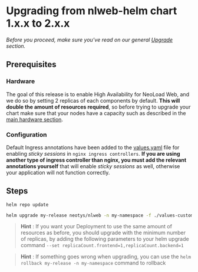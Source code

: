 # Upgrading from nlweb-helm chart 1.x.x to 2.x.x

*Before you proceed, make sure you've read on our general [Upgrade](../README.md#Upgrade) section.* 

## Prerequisites

### Hardware

The goal of this release is to enable High Availability for NeoLoad Web, and we do so by setting 2 replicas of each components by default. **This will double the amount of resources required**, so before trying to upgrade your chart make sure that your nodes have a capacity such as described in the [main hardware section](../README.md#Hardware).

### Configuration

Default Ingress annotations have been added to the [values.yaml](../values.yaml) file for enabling *sticky sessions* in `nginx ingress controllers`.
**If you are using another type of ingress controller than nginx, you must add the relevant annotations yourself** that will enable *sticky sessions* as well, otherwise your application will not function correctly.

## Steps

```bash		
helm repo update
```

```bash		
helm upgrade my-release neotys/nlweb -n my-namespace -f ./values-custom.yaml
```

> **Hint** : If you want your Deployment to use the same amount of resources as before, you should upgrade with the minimum number of replicas, by adding the following parameters to your helm upgrade command `--set replicaCount.frontend=1,replicaCount.backend=1`

> **Hint** : If something goes wrong when upgrading, you can use the `helm rollback my-release -n my-namespace` command to rollback